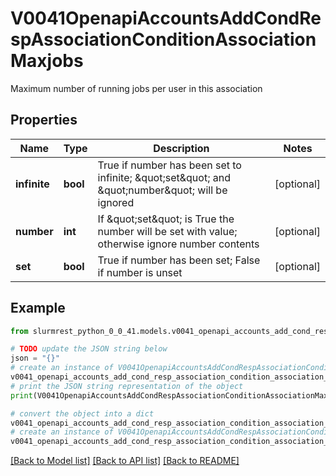 # V0041OpenapiAccountsAddCondRespAssociationConditionAssociationMaxjobs

Maximum number of running jobs per user in this association

## Properties

Name | Type | Description | Notes
------------ | ------------- | ------------- | -------------
**infinite** | **bool** | True if number has been set to infinite; \&quot;set\&quot; and \&quot;number\&quot; will be ignored | [optional] 
**number** | **int** | If \&quot;set\&quot; is True the number will be set with value; otherwise ignore number contents | [optional] 
**set** | **bool** | True if number has been set; False if number is unset | [optional] 

## Example

```python
from slurmrest_python_0_0_41.models.v0041_openapi_accounts_add_cond_resp_association_condition_association_maxjobs import V0041OpenapiAccountsAddCondRespAssociationConditionAssociationMaxjobs

# TODO update the JSON string below
json = "{}"
# create an instance of V0041OpenapiAccountsAddCondRespAssociationConditionAssociationMaxjobs from a JSON string
v0041_openapi_accounts_add_cond_resp_association_condition_association_maxjobs_instance = V0041OpenapiAccountsAddCondRespAssociationConditionAssociationMaxjobs.from_json(json)
# print the JSON string representation of the object
print(V0041OpenapiAccountsAddCondRespAssociationConditionAssociationMaxjobs.to_json())

# convert the object into a dict
v0041_openapi_accounts_add_cond_resp_association_condition_association_maxjobs_dict = v0041_openapi_accounts_add_cond_resp_association_condition_association_maxjobs_instance.to_dict()
# create an instance of V0041OpenapiAccountsAddCondRespAssociationConditionAssociationMaxjobs from a dict
v0041_openapi_accounts_add_cond_resp_association_condition_association_maxjobs_from_dict = V0041OpenapiAccountsAddCondRespAssociationConditionAssociationMaxjobs.from_dict(v0041_openapi_accounts_add_cond_resp_association_condition_association_maxjobs_dict)
```
[[Back to Model list]](../README.md#documentation-for-models) [[Back to API list]](../README.md#documentation-for-api-endpoints) [[Back to README]](../README.md)


